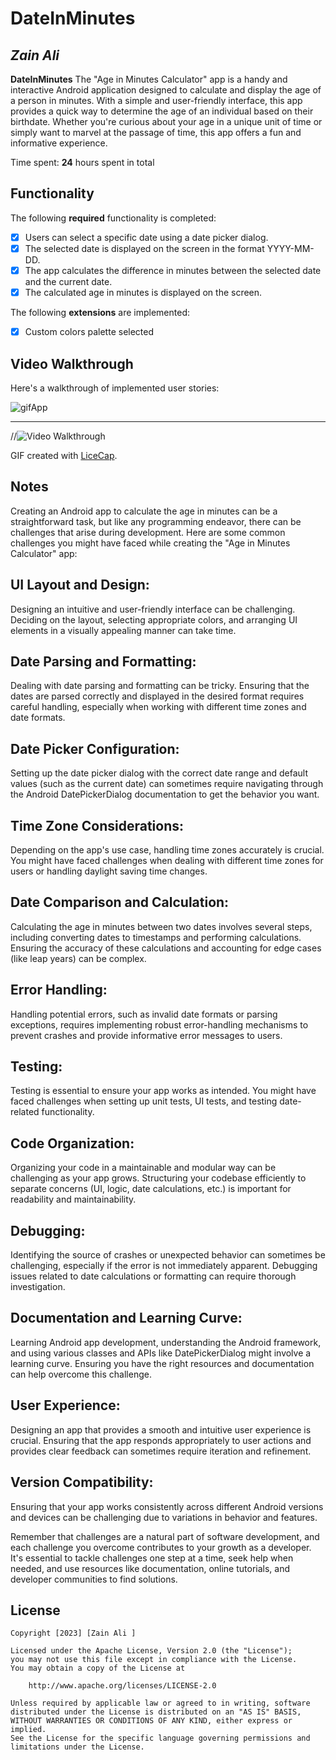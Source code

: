 # DateInMinutes

## *Zain Ali*

**DateInMinutes** The "Age in Minutes Calculator" app is a handy and interactive Android application designed to calculate and display the age of a person in minutes. With a simple and user-friendly interface, this app provides a quick way to determine the age of an individual based on their birthdate. Whether you're curious about your age in a unique unit of time or simply want to marvel at the passage of time, this app offers a fun and informative experience.

Time spent: **24** hours spent in total

## Functionality

The following **required** functionality is completed:

* [x] Users can select a specific date using a date picker dialog.
* [x] The selected date is displayed on the screen in the format YYYY-MM-DD.
* [x] The app calculates the difference in minutes between the selected date and the current date.
* [x] The calculated age in minutes is displayed on the screen.

The following **extensions** are implemented:

* [x] Custom colors palette selected

## Video Walkthrough

Here's a walkthrough of implemented user stories:

![gifApp](https://github.com/Zainhfz/DateInMinutes/assets/69580731/12363c0d-8052-45b3-ab98-3ba6cc307cb7)
****
//<img src='https://imgflip.com/gif/7wf2jp' title='Video Walkthrough' width='' alt='Video Walkthrough' />

GIF created with [LiceCap](http://www.cockos.com/licecap/).

## Notes

Creating an Android app to calculate the age in minutes can be a straightforward task, but like any programming endeavor, there can be challenges that arise during development. Here are some common challenges you might have faced while creating the "Age in Minutes Calculator" app:

## UI Layout and Design:
Designing an intuitive and user-friendly interface can be challenging. Deciding on the layout, selecting appropriate colors, and arranging UI elements in a visually appealing manner can take time.

## Date Parsing and Formatting:
Dealing with date parsing and formatting can be tricky. Ensuring that the dates are parsed correctly and displayed in the desired format requires careful handling, especially when working with different time zones and date formats.

## Date Picker Configuration:
Setting up the date picker dialog with the correct date range and default values (such as the current date) can sometimes require navigating through the Android DatePickerDialog documentation to get the behavior you want.

## Time Zone Considerations:
Depending on the app's use case, handling time zones accurately is crucial. You might have faced challenges when dealing with different time zones for users or handling daylight saving time changes.

## Date Comparison and Calculation:
Calculating the age in minutes between two dates involves several steps, including converting dates to timestamps and performing calculations. Ensuring the accuracy of these calculations and accounting for edge cases (like leap years) can be complex.

## Error Handling:
Handling potential errors, such as invalid date formats or parsing exceptions, requires implementing robust error-handling mechanisms to prevent crashes and provide informative error messages to users.

## Testing:
Testing is essential to ensure your app works as intended. You might have faced challenges when setting up unit tests, UI tests, and testing date-related functionality.

## Code Organization:
Organizing your code in a maintainable and modular way can be challenging as your app grows. Structuring your codebase efficiently to separate concerns (UI, logic, date calculations, etc.) is important for readability and maintainability.

## Debugging:
Identifying the source of crashes or unexpected behavior can sometimes be challenging, especially if the error is not immediately apparent. Debugging issues related to date calculations or formatting can require thorough investigation.

## Documentation and Learning Curve:
Learning Android app development, understanding the Android framework, and using various classes and APIs like DatePickerDialog might involve a learning curve. Ensuring you have the right resources and documentation can help overcome this challenge.

## User Experience:
Designing an app that provides a smooth and intuitive user experience is crucial. Ensuring that the app responds appropriately to user actions and provides clear feedback can sometimes require iteration and refinement.

## Version Compatibility:
Ensuring that your app works consistently across different Android versions and devices can be challenging due to variations in behavior and features.

Remember that challenges are a natural part of software development, and each challenge you overcome contributes to your growth as a developer. It's essential to tackle challenges one step at a time, seek help when needed, and use resources like documentation, online tutorials, and developer communities to find solutions.
## License

    Copyright [2023] [Zain Ali ]

    Licensed under the Apache License, Version 2.0 (the "License");
    you may not use this file except in compliance with the License.
    You may obtain a copy of the License at

        http://www.apache.org/licenses/LICENSE-2.0

    Unless required by applicable law or agreed to in writing, software
    distributed under the License is distributed on an "AS IS" BASIS,
    WITHOUT WARRANTIES OR CONDITIONS OF ANY KIND, either express or implied.
    See the License for the specific language governing permissions and
    limitations under the License.